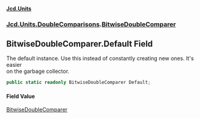 #### [Jcd.Units](index.md 'index')
### [Jcd.Units.DoubleComparisons](Jcd.Units.DoubleComparisons.md 'Jcd.Units.DoubleComparisons').[BitwiseDoubleComparer](Jcd.Units.DoubleComparisons.BitwiseDoubleComparer.md 'Jcd.Units.DoubleComparisons.BitwiseDoubleComparer')

## BitwiseDoubleComparer.Default Field

The default instance. Use this instead of constantly creating new ones. It's easier  
on the garbage collector.

```csharp
public static readonly BitwiseDoubleComparer Default;
```

#### Field Value
[BitwiseDoubleComparer](Jcd.Units.DoubleComparisons.BitwiseDoubleComparer.md 'Jcd.Units.DoubleComparisons.BitwiseDoubleComparer')